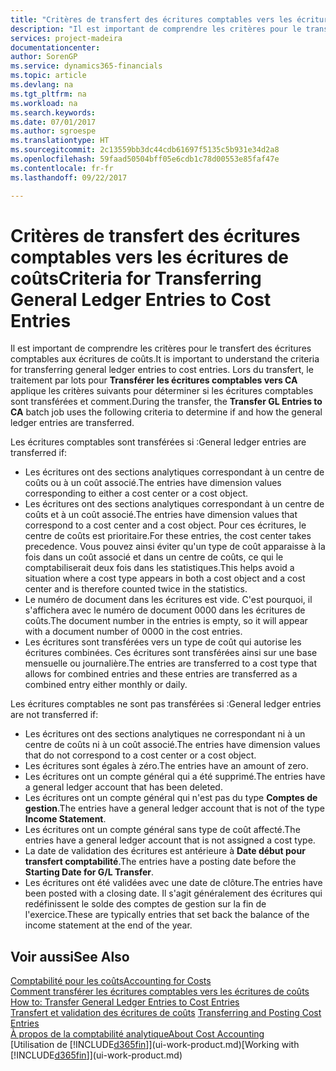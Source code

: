 ```yaml
---
title: "Critères de transfert des écritures comptables vers les écritures de coûts | Microsoft Docs"
description: "Il est important de comprendre les critères pour le transfert des écritures comptables aux écritures de coûts. Lors du transfert, le traitement par lots pour **Transférer les écritures comptables vers CA** applique les critères suivants pour déterminer si les écritures comptables sont transférées et comment."
services: project-madeira
documentationcenter: 
author: SorenGP
ms.service: dynamics365-financials
ms.topic: article
ms.devlang: na
ms.tgt_pltfrm: na
ms.workload: na
ms.search.keywords: 
ms.date: 07/01/2017
ms.author: sgroespe
ms.translationtype: HT
ms.sourcegitcommit: 2c13559bb3dc44cdb61697f5135c5b931e34d2a8
ms.openlocfilehash: 59faad50504bff05e6cdb1c78d00553e85faf47e
ms.contentlocale: fr-fr
ms.lasthandoff: 09/22/2017

---
```

# <a name="criteria-for-transferring-general-ledger-entries-to-cost-entries"></a><span data-ttu-id="8b464-104">Critères de transfert des écritures comptables vers les écritures de coûts</span><span class="sxs-lookup"><span data-stu-id="8b464-104">Criteria for Transferring General Ledger Entries to Cost Entries</span></span>
<span data-ttu-id="8b464-105">Il est important de comprendre les critères pour le transfert des écritures comptables aux écritures de coûts.</span><span class="sxs-lookup"><span data-stu-id="8b464-105">It is important to understand the criteria for transferring general ledger entries to cost entries.</span></span> <span data-ttu-id="8b464-106">Lors du transfert, le traitement par lots pour **Transférer les écritures comptables vers CA** applique les critères suivants pour déterminer si les écritures comptables sont transférées et comment.</span><span class="sxs-lookup"><span data-stu-id="8b464-106">During the transfer, the **Transfer GL Entries to CA** batch job uses the following criteria to determine if and how the general ledger entries are transferred.</span></span>  

<span data-ttu-id="8b464-107">Les écritures comptables sont transférées si :</span><span class="sxs-lookup"><span data-stu-id="8b464-107">General ledger entries are transferred if:</span></span>  

-   <span data-ttu-id="8b464-108">Les écritures ont des sections analytiques correspondant à un centre de coûts ou à un coût associé.</span><span class="sxs-lookup"><span data-stu-id="8b464-108">The entries have dimension values corresponding to either a cost center or a cost object.</span></span>  
-   <span data-ttu-id="8b464-109">Les écritures ont des sections analytiques correspondant à un centre de coûts et à un coût associé.</span><span class="sxs-lookup"><span data-stu-id="8b464-109">The entries have dimension values that correspond to a cost center and a cost object.</span></span> <span data-ttu-id="8b464-110">Pour ces écritures, le centre de coûts est prioritaire.</span><span class="sxs-lookup"><span data-stu-id="8b464-110">For these entries, the cost center takes precedence.</span></span> <span data-ttu-id="8b464-111">Vous pouvez ainsi éviter qu'un type de coût apparaisse à la fois dans un coût associé et dans un centre de coûts, ce qui le comptabiliserait deux fois dans les statistiques.</span><span class="sxs-lookup"><span data-stu-id="8b464-111">This helps avoid a situation where a cost type appears in both a cost object and a cost center and is therefore counted twice in the statistics.</span></span>  
-   <span data-ttu-id="8b464-112">Le numéro de document dans les écritures est vide. C'est pourquoi, il s'affichera avec le numéro de document 0000 dans les écritures de coûts.</span><span class="sxs-lookup"><span data-stu-id="8b464-112">The document number in the entries is empty, so it will appear with a document number of 0000 in the cost entries.</span></span>  
-   <span data-ttu-id="8b464-113">Les écritures sont transférées vers un type de coût qui autorise les écritures combinées. Ces écritures sont transférées ainsi sur une base mensuelle ou journalière.</span><span class="sxs-lookup"><span data-stu-id="8b464-113">The entries are transferred to a cost type that allows for combined entries and these entries are transferred as a combined entry either monthly or daily.</span></span>  

<span data-ttu-id="8b464-114">Les écritures comptables ne sont pas transférées si :</span><span class="sxs-lookup"><span data-stu-id="8b464-114">General ledger entries are not transferred if:</span></span>  

-   <span data-ttu-id="8b464-115">Les écritures ont des sections analytiques ne correspondant ni à un centre de coûts ni à un coût associé.</span><span class="sxs-lookup"><span data-stu-id="8b464-115">The entries have dimension values that do not correspond to a cost center or a cost object.</span></span>  
-   <span data-ttu-id="8b464-116">Les écritures sont égales à zéro.</span><span class="sxs-lookup"><span data-stu-id="8b464-116">The entries have an amount of zero.</span></span>  
-   <span data-ttu-id="8b464-117">Les écritures ont un compte général qui a été supprimé.</span><span class="sxs-lookup"><span data-stu-id="8b464-117">The entries have a general ledger account that has been deleted.</span></span>  
-   <span data-ttu-id="8b464-118">Les écritures ont un compte général qui n'est pas du type **Comptes de gestion**.</span><span class="sxs-lookup"><span data-stu-id="8b464-118">The entries have a general ledger account that is not of the type **Income Statement**.</span></span>  
-   <span data-ttu-id="8b464-119">Les écritures ont un compte général sans type de coût affecté.</span><span class="sxs-lookup"><span data-stu-id="8b464-119">The entries have a general ledger account that is not assigned a cost type.</span></span>  
-   <span data-ttu-id="8b464-120">La date de validation des écritures est antérieure à **Date début pour transfert comptabilité**.</span><span class="sxs-lookup"><span data-stu-id="8b464-120">The entries have a posting date before the **Starting Date for G/L Transfer**.</span></span>  
-   <span data-ttu-id="8b464-121">Les écritures ont été validées avec une date de clôture.</span><span class="sxs-lookup"><span data-stu-id="8b464-121">The entries have been posted with a closing date.</span></span> <span data-ttu-id="8b464-122">Il s'agit généralement des écritures qui redéfinissent le solde des comptes de gestion sur la fin de l'exercice.</span><span class="sxs-lookup"><span data-stu-id="8b464-122">These are typically entries that set back the balance of the income statement at the end of the year.</span></span>  

## <a name="see-also"></a><span data-ttu-id="8b464-123">Voir aussi</span><span class="sxs-lookup"><span data-stu-id="8b464-123">See Also</span></span>  
[<span data-ttu-id="8b464-124">Comptabilité pour les coûts</span><span class="sxs-lookup"><span data-stu-id="8b464-124">Accounting for Costs</span></span>](finance-manage-cost-accounting.md)  
 <span data-ttu-id="8b464-125">[Comment transférer les écritures comptables vers les écritures de coûts](finance-how-to-transfer-general-ledger-entries-to-cost-entries.md) </span><span class="sxs-lookup"><span data-stu-id="8b464-125">[How to: Transfer General Ledger Entries to Cost Entries](finance-how-to-transfer-general-ledger-entries-to-cost-entries.md) </span></span>  
 <span data-ttu-id="8b464-126">[Transfert et validation des écritures de coûts](finance-transfer-and-post-cost-entries.md) </span><span class="sxs-lookup"><span data-stu-id="8b464-126">[Transferring and Posting Cost Entries](finance-transfer-and-post-cost-entries.md) </span></span>  
 [<span data-ttu-id="8b464-127">À propos de la comptabilité analytique</span><span class="sxs-lookup"><span data-stu-id="8b464-127">About Cost Accounting</span></span>](finance-about-cost-accounting.md)  
 <span data-ttu-id="8b464-128">[Utilisation de [!INCLUDE[d365fin](includes/d365fin_md.md)]](ui-work-product.md)</span><span class="sxs-lookup"><span data-stu-id="8b464-128">[Working with [!INCLUDE[d365fin](includes/d365fin_md.md)]](ui-work-product.md)</span></span>

